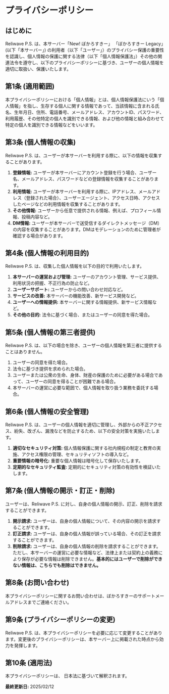 # プライバシーポリシー

## はじめに

Reliwave P.S. は、本サーバー「New! ぼかろすきー」 「ぼかろすきー Legacy」(以下「本サーバー」) の利用者（以下「ユーザー」）のプライバシー保護の重要性を認識し、個人情報の保護に関する法律（以下「個人情報保護法」）その他の関連法令を遵守し、以下のプライバシーポリシーに基づき、ユーザーの個人情報を適切に取扱い、保護いたします。

## 第1条 (適用範囲)

本プライバシーポリシーにおける「個人情報」とは、個人情報保護法にいう「個人情報」を指し、生存する個人に関する情報であって、当該情報に含まれる氏名、生年月日、住所、電話番号、メールアドレス、アカウントID、パスワード、利用履歴、その他特定の個人を識別できる情報、および他の情報と組み合わせて特定の個人を識別できる情報などをいいます。

## 第3条 (個人情報の収集)

Reliwave P.S. は、ユーザーが本サーバーを利用する際に、以下の情報を収集することがあります。

1. **登録情報:** ユーザーが本サーバーにアカウント登録を行う場合、ユーザー名、メールアドレス、パスワードなどの登録情報を収集することがあります。
2. **利用情報:** ユーザーが本サーバーを利用する際に、IPアドレス、メールアドレス（登録された場合）、ユーザーエージェント、アクセス日時、アクセスしたページなどの利用情報を収集することがあります。
3. **その他情報:** ユーザーから任意で提供される情報、例えば、プロフィール情報、投稿内容など。
4. **DM情報:** ユーザーが本サーバーで送受信するダイレクトメッセージ（DM）の内容を収集することがあります。DMはモデレーションのために管理者が確認する場合があります。

## 第4条 (個人情報の利用目的)

Reliwave P.S. は、収集した個人情報を以下の目的で利用いたします。

1. **本サーバーの運営および管理:** ユーザーのアカウント管理、サービス提供、利用状況の把握、不正行為の防止など。
2. **ユーザーサポート:** ユーザーからの問い合わせ対応など。
3. **サービスの改善:** 本サーバーの機能改善、新サービス開発など。
4. **ユーザーへの情報提供:** 本サーバーに関する情報提供、新サービス情報など。
5. **その他の目的:** 法令に基づく場合、またはユーザーの同意を得た場合。

## 第5条 (個人情報の第三者提供)

Reliwave P.S. は、以下の場合を除き、ユーザーの個人情報を第三者に提供することはありません。

1. ユーザーの同意を得た場合。
2. 法令に基づき提供を求められた場合。
3. ユーザーまたは公衆の生命、身体、財産の保護のために必要がある場合であって、ユーザーの同意を得ることが困難である場合。
4. 本サーバーの運営に必要な範囲で、個人情報を取り扱う業務を委託する場合。

## 第6条 (個人情報の安全管理)

Reliwave P.S. は、ユーザーの個人情報を適切に管理し、外部からの不正アクセス、紛失、改ざん、漏洩などを防止するため、以下の安全対策を実施いたします。

1. **適切なセキュリティ対策:** 個人情報保護に関する社内規程の制定と教育の実施、アクセス権限の管理、セキュリティソフトの導入など。
2. **重要情報の暗号化:** 重要な個人情報は暗号化して保存いたします。
3. **定期的なセキュリティ監査:** 定期的にセキュリティ対策の有効性を検証いたします。

## 第7条 (個人情報の開示・訂正・削除)

ユーザーは、Reliwave P.S. に対し、自身の個人情報の開示、訂正、削除を請求することができます。

1. **開示請求:** ユーザーは、自身の個人情報について、その内容の開示を請求することができます。
2. **訂正請求:** ユーザーは、自身の個人情報が誤っている場合、その訂正を請求することができます。
3. **削除請求:** ユーザーは、自身の個人情報の削除を請求することができます。ただし、本サーバーの運営に必要な情報など、法律上または契約上の義務により保存が必要な情報は削除できません。**基本的にはユーザーで削除ができない情報は、こちらでも削除はできません。**

## 第8条 (お問い合わせ)

本プライバシーポリシーに関するお問い合わせは、ぼかろすきーのサポートメールアドレスまでご連絡ください。

## 第9条 (プライバシーポリシーの変更)

Reliwave P.S. は、本プライバシーポリシーを必要に応じて変更することがあります。変更後のプライバシーポリシーは、本サーバー上に掲載された時点から効力を発揮します。

## 第10条 (適用法)

本プライバシーポリシーは、 日本法に基づいて解釈されます。

**最終更新日:** 2025/02/12